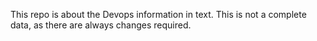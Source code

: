This repo is about the Devops information in text.
This is not a complete data, as there are always changes required.





